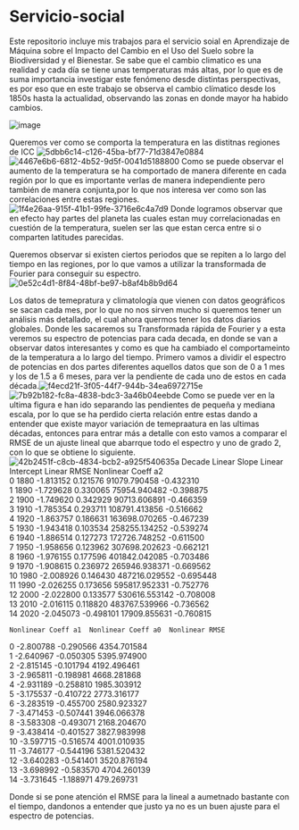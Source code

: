 # Servicio-social
Este repositorio incluye mis trabajos para el servicio soial en Aprendizaje de Máquina sobre el Impacto del Cambio en el Uso del Suelo sobre la Biodiversidad y el Bienestar.
Se sabe que el cambio climatico es una realidad y cada día se tiene unas temperaturas más altas, por lo que es de suma importancia investigar este fenómeno desde distintas perspectivas, es por eso que en este trabajo se observa el cambio clímatico desde los 1850s hasta la actualidad, observando las zonas en donde mayor ha habido cambios.

![image](https://github.com/dafelisioso/Servicio-social/assets/67986088/c062c28b-aeb3-416e-a861-33fe1f5da950)


Queremos ver como se comporta la temperatura en las distitnas regiones de ICC
![5dbb6c14-c126-45ba-bf77-71d3847e0884](https://github.com/dafelisioso/Servicio-social/assets/67986088/17028b97-9507-423a-aa2e-95cdc6ef64af)
![4467e6b6-6812-4b52-9d5f-0041d5188800](https://github.com/dafelisioso/Servicio-social/assets/67986088/6dc0ac44-c6a6-4752-9a01-435c36321161)
Como se puede observar el aumento de la temperatura se ha comportado de manera diferente en cada región por lo que es importante verlas de manera independiente pero también de manera conjunta,por lo que nos interesa ver como son las correlaciones entre estas regiones.
![1f4e26aa-915f-41b1-99fe-3716e6c4a7d9](https://github.com/dafelisioso/Servicio-social/assets/67986088/e54840ed-7830-4847-960b-222a05225d9b)
Donde logramos observar que en efecto hay partes del planeta las cuales estan muy correlacionadas en cuestión de la temperatura, suelen ser las que estan cerca entre si o comparten latitudes parecidas.

Queremos observar si existen ciertos periodos que se repiten a lo largo del tiempo en las regiones, por lo que vamos a utilizar la transformada de Fourier para conseguir su espectro.
![0e52c4d1-8f84-48bf-be97-b8af4b8b9d64](https://github.com/dafelisioso/Servicio-social/assets/67986088/d47eceed-1a48-4a3d-8b47-938cb05a74cf)



Los datos de temepratura y climatología que vienen con datos geográficos se sacan cada mes, por lo que no nos sirven mucho si queremos tener un análisis más detallado, el cual ahora quermos tener los datos diarios globales.
Donde les sacaremos su Transformada rápida de Fourier y a esta veremos su espectro de potencias  para cada decada, en donde se van a observar datos interesantes y como es que ha cambiado el comportameinto de la temperatura a lo largo del tiempo.
Primero vamos a dividir el espectro de potencias en dos partes diferentes aquellos datos que son de 0 a 1 mes y los de 1.5 a 6 meses, para ver la pendiente de cada uno de estos en cada década.![f4ecd21f-3f05-44f7-944b-34ea6972715e](https://github.com/dafelisioso/Servicio-social/assets/67986088/0c0888d0-2c6b-42c4-aeca-c10e5132b194)
![7b92b182-fc8a-4838-bdc3-3a46b04eebde](https://github.com/dafelisioso/Servicio-social/assets/67986088/fb299e46-0d56-47bd-8e3f-8157d7affaed)
Como se puede ver en la ultima figura  e han ido separando las pendientes de pequeña y mediana escala, por lo que se ha perdido cierta relación entre estas dando a entender que existe mayor variación de temepraatura en las ultimas décadas, entonces para entrar más a detalle con esto vamos a comparar el RMSE de un ajuste lineal que abarrque todo el espectro y uno de grado 2, con lo que se obtiene lo siguiente.![42b2451f-c8cb-4834-bcb2-a925f540635a](https://github.com/dafelisioso/Servicio-social/assets/67986088/9ee0f2cb-0e6a-4296-83b4-31ab2951017b)
    Decade  Linear Slope  Linear Intercept    Linear RMSE  Nonlinear Coeff a2  \
0     1880     -1.813152          0.121576   91079.790458           -0.432310   
1     1890     -1.729628          0.330065   75954.940482           -0.398875   
2     1900     -1.749620          0.342929   90713.606891           -0.466359   
3     1910     -1.785354          0.293711  108791.413856           -0.516662   
4     1920     -1.863757          0.186631  163698.070265           -0.467239   
5     1930     -1.943418          0.103534  258255.134252           -0.539274   
6     1940     -1.886514          0.127273  172726.748252           -0.611500   
7     1950     -1.958656          0.123962  307698.202623           -0.662121   
8     1960     -1.976155          0.177596  401842.042085           -0.703486   
9     1970     -1.908615          0.236972  265946.938371           -0.669562   
10    1980     -2.008926          0.146430  487216.029552           -0.695448   
11    1990     -2.026255          0.173656  595817.952331           -0.752776   
12    2000     -2.022800          0.133577  530616.553142           -0.708008   
13    2010     -2.016115          0.118820  483767.539966           -0.736562   
14    2020     -2.045073         -0.498101   17909.855631           -0.760815   

    Nonlinear Coeff a1  Nonlinear Coeff a0  Nonlinear RMSE  
0            -2.800788           -0.290566     4354.701584  
1            -2.640967           -0.050305     5395.974900  
2            -2.815145           -0.101794     4192.496461  
3            -2.965811           -0.198981     4668.281868  
4            -2.931189           -0.258810     1985.303912  
5            -3.175537           -0.410722     2773.316177  
6            -3.283519           -0.455700     2580.923327  
7            -3.471453           -0.507441     3946.066378  
8            -3.583308           -0.493071     2168.204670  
9            -3.438414           -0.401527     3827.983998  
10           -3.597715           -0.516574     4001.010935  
11           -3.746177           -0.544196     5381.520432  
12           -3.640283           -0.541401     3520.876194  
13           -3.698992           -0.583570     4704.260139  
14           -3.731645           -1.188971      479.269731  


Donde si se pone atención el RMSE para la lineal a aumetnado bastante con el tiempo, dandonos a entender que justo ya no es un buen ajuste para el espectro de potencias.


